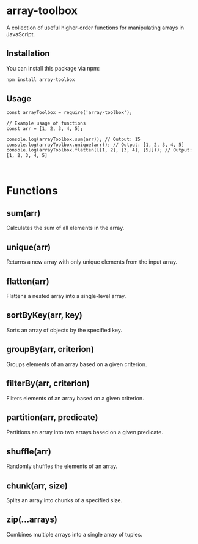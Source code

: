 # array-toolbox

A collection of useful higher-order functions for manipulating arrays in JavaScript.

## Installation

You can install this package via npm:

```bash
npm install array-toolbox
```

## Usage
```
const arrayToolbox = require('array-toolbox');

// Example usage of functions
const arr = [1, 2, 3, 4, 5];

console.log(arrayToolbox.sum(arr)); // Output: 15
console.log(arrayToolbox.unique(arr)); // Output: [1, 2, 3, 4, 5]
console.log(arrayToolbox.flatten([[1, 2], [3, 4], [5]])); // Output: [1, 2, 3, 4, 5]



```


# Functions
## sum(arr)
Calculates the sum of all elements in the array.

## unique(arr)
Returns a new array with only unique elements from the input array.

## flatten(arr)
Flattens a nested array into a single-level array.

## sortByKey(arr, key)
Sorts an array of objects by the specified key.

## groupBy(arr, criterion)
Groups elements of an array based on a given criterion.

## filterBy(arr, criterion)
Filters elements of an array based on a given criterion.

## partition(arr, predicate)
Partitions an array into two arrays based on a given predicate.

## shuffle(arr)
Randomly shuffles the elements of an array.

## chunk(arr, size)
Splits an array into chunks of a specified size.

## zip(...arrays)
Combines multiple arrays into a single array of tuples.